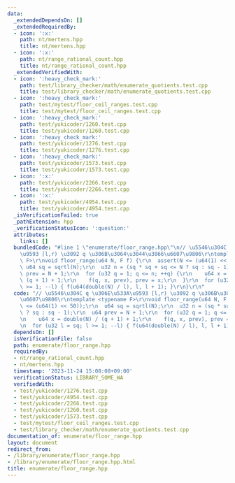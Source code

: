 ```yaml
---
data:
  _extendedDependsOn: []
  _extendedRequiredBy:
  - icon: ':x:'
    path: nt/mertens.hpp
    title: nt/mertens.hpp
  - icon: ':x:'
    path: nt/range_rational_count.hpp
    title: nt/range_rational_count.hpp
  _extendedVerifiedWith:
  - icon: ':heavy_check_mark:'
    path: test/library_checker/math/enumerate_quotients.test.cpp
    title: test/library_checker/math/enumerate_quotients.test.cpp
  - icon: ':heavy_check_mark:'
    path: test/mytest/floor_ceil_ranges.test.cpp
    title: test/mytest/floor_ceil_ranges.test.cpp
  - icon: ':heavy_check_mark:'
    path: test/yukicoder/1260.test.cpp
    title: test/yukicoder/1260.test.cpp
  - icon: ':heavy_check_mark:'
    path: test/yukicoder/1276.test.cpp
    title: test/yukicoder/1276.test.cpp
  - icon: ':heavy_check_mark:'
    path: test/yukicoder/1573.test.cpp
    title: test/yukicoder/1573.test.cpp
  - icon: ':x:'
    path: test/yukicoder/2266.test.cpp
    title: test/yukicoder/2266.test.cpp
  - icon: ':x:'
    path: test/yukicoder/4954.test.cpp
    title: test/yukicoder/4954.test.cpp
  _isVerificationFailed: true
  _pathExtension: hpp
  _verificationStatusIcon: ':question:'
  attributes:
    links: []
  bundledCode: "#line 1 \"enumerate/floor_range.hpp\"\n// \u5546\u304C q \u306E\u533A\
    \u9593 [l,r) \u3092 q \u306B\u3064\u3044\u3066\u6607\u9806\r\ntemplate <typename\
    \ F>\r\nvoid floor_range(u64 N, F f) {\r\n  assert(N <= (u64(1) << 50));\r\n \
    \ u64 sq = sqrtl(N);\r\n  u32 n = (sq * sq + sq <= N ? sq : sq - 1);\r\n  u64\
    \ prev = N + 1;\r\n  for (u32 q = 1; q <= n; ++q) {\r\n    u64 x = double(N) /\
    \ (q + 1) + 1;\r\n    f(q, x, prev), prev = x;\r\n  }\r\n  for (u32 l = sq; l\
    \ >= 1; --l) { f(u64(double(N) / l), l, l + 1); }\r\n}\r\n"
  code: "// \u5546\u304C q \u306E\u533A\u9593 [l,r) \u3092 q \u306B\u3064\u3044\u3066\
    \u6607\u9806\r\ntemplate <typename F>\r\nvoid floor_range(u64 N, F f) {\r\n  assert(N\
    \ <= (u64(1) << 50));\r\n  u64 sq = sqrtl(N);\r\n  u32 n = (sq * sq + sq <= N\
    \ ? sq : sq - 1);\r\n  u64 prev = N + 1;\r\n  for (u32 q = 1; q <= n; ++q) {\r\
    \n    u64 x = double(N) / (q + 1) + 1;\r\n    f(q, x, prev), prev = x;\r\n  }\r\
    \n  for (u32 l = sq; l >= 1; --l) { f(u64(double(N) / l), l, l + 1); }\r\n}\r\n"
  dependsOn: []
  isVerificationFile: false
  path: enumerate/floor_range.hpp
  requiredBy:
  - nt/range_rational_count.hpp
  - nt/mertens.hpp
  timestamp: '2023-11-24 15:08:08+09:00'
  verificationStatus: LIBRARY_SOME_WA
  verifiedWith:
  - test/yukicoder/1276.test.cpp
  - test/yukicoder/4954.test.cpp
  - test/yukicoder/2266.test.cpp
  - test/yukicoder/1260.test.cpp
  - test/yukicoder/1573.test.cpp
  - test/mytest/floor_ceil_ranges.test.cpp
  - test/library_checker/math/enumerate_quotients.test.cpp
documentation_of: enumerate/floor_range.hpp
layout: document
redirect_from:
- /library/enumerate/floor_range.hpp
- /library/enumerate/floor_range.hpp.html
title: enumerate/floor_range.hpp
---
```

